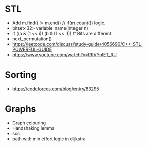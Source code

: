 # STL

- Add m.find() != m.end() // if(m.count()) logic.
- bitset<32> variable_name(integer n)
- if ((a & (1 << i))  (b & (1 << i))) # Bits are different
- next_permutation()
- https://leetcode.com/discuss/study-guide/4056690/C++-STL-POWERFUL-GUIDE
- https://www.youtube.com/watch?v=RRVYpIET_RU

# Sorting

- https://codeforces.com/blog/entry/83295



# Graphs
- Graph colouring
- Handshaking lemma
- scc
- path with min effort logic in dijkstra